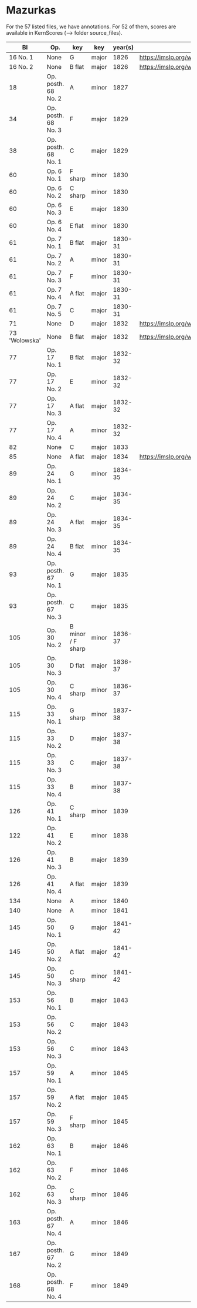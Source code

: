 # Mazurkas

For the 57 listed files, we have annotations. For 52 of them, scores are available in KernScores (--> folder source_files).

| BI            | Op.                 | key               | key   | year(s) | IMSLP                                               | Correction |
|---------------|---------------------|-------------------|-------|---------|-----------------------------------------------------|------------|
| 16 No. 1      | None                | G                 | major | 1826    | https://imslp.org/wiki/Special:ReverseLookup/136263 |  Cédric    |
| 16 No. 2      | None                | B flat            | major | 1826    | https://imslp.org/wiki/Special:ReverseLookup/136264 |  Cédric    |
| 18            | Op. posth. 68 No. 2 | A                 | minor | 1827    |                                                     |  Clément   |
| 34            | Op. posth. 68 No. 3 | F                 | major | 1829    |                                                     |  Clément   |
| 38            | Op. posth. 68 No. 1 | C                 | major | 1829    |                                                     |  Clément   |
| 60            | Op. 6 No. 1         | F sharp           | minor | 1830    |                                                     |  Cédric    |
| 60            | Op. 6 No. 2         | C sharp           | minor | 1830    |                                                     |  Cédric    |
| 60            | Op. 6 No. 3         | E                 | major | 1830    |                                                     |  Cédric    |
| 60            | Op. 6 No. 4         | E flat            | minor | 1830    |                                                     |  Cédric    |
| 61            | Op. 7 No. 1         | B flat            | major | 1830-31 |                                                     |  Clément   |
| 61            | Op. 7 No. 2         | A                 | minor | 1830-31 |                                                     |  Clément   |
| 61            | Op. 7 No. 3         | F                 | minor | 1830-31 |                                                     |  Clément   |
| 61            | Op. 7 No. 4         | A flat            | major | 1830-31 |                                                     |  Clément   |
| 61            | Op. 7 No. 5         | C                 | major | 1830-31 |                                                     |  Clément   |
| 71            | None                | D                 | major | 1832    | https://imslp.org/wiki/Special:ReverseLookup/97082  |  Clément   |
| 73 'Wolowska' | None                | B flat            | major | 1832    | https://imslp.org/wiki/Special:ReverseLookup/97084  |  Clément   |
| 77            | Op. 17 No. 1        | B flat            | major | 1832-32 |                                                     |  Clément   |
| 77            | Op. 17 No. 2        | E                 | minor | 1832-32 |                                                     |  Clément   |
| 77            | Op. 17 No. 3        | A flat            | major | 1832-32 |                                                     |  Clément   |
| 77            | Op. 17 No. 4        | A                 | minor | 1832-32 |                                                     |  Clément   |
| 82            | None                | C                 | major | 1833    |                                                     |            |
| 85            | None                | A flat            | major | 1834    | https://imslp.org/wiki/Special:ReverseLookup/97088  |            |
| 89            | Op. 24 No. 1        | G                 | minor | 1834-35 |                                                     |  Clément   |
| 89            | Op. 24 No. 2        | C                 | major | 1834-35 |                                                     |  Clément   |
| 89            | Op. 24 No. 3        | A flat            | major | 1834-35 |                                                     |  Clément   |
| 89            | Op. 24 No. 4        | B flat            | minor | 1834-35 |                                                     |  Clément   |
| 93            | Op. posth. 67 No. 1 | G                 | major | 1835    |                                                     |            |
| 93            | Op. posth. 67 No. 3 | C                 | major | 1835    |                                                     |            |
| 105           | Op. 30 No. 2        | B minor / F sharp | minor | 1836-37 |                                                     |            |
| 105           | Op. 30 No. 3        | D flat            | major | 1836-37 |                                                     |            |
| 105           | Op. 30 No. 4        | C sharp           | minor | 1836-37 |                                                     |            |
| 115           | Op. 33 No. 1        | G sharp           | minor | 1837-38 |                                                     |  Ji Won     |
| 115           | Op. 33 No. 2        | D                 | major | 1837-38 |                                                     |  Ji Won     |
| 115           | Op. 33 No. 3        | C                 | major | 1837-38 |                                                     |  Ji Won     |
| 115           | Op. 33 No. 4        | B                 | minor | 1837-38 |                                                     |   Ji Won    |
| 126           | Op. 41 No. 1        | C sharp           | minor | 1839    |                                                     |   Ji Won   |
| 122           | Op. 41 No. 2        | E                 | minor | 1838    |                                                     |   Ji Won   |
| 126           | Op. 41 No. 3        | B                 | major | 1839    |                                                     |   Ji Won   |
| 126           | Op. 41 No. 4        | A flat            | major | 1839    |                                                     |   Ji Won   |
| 134           | None                | A                 | minor | 1840    |                                                     |            |
| 140           | None                | A                 | minor | 1841    |                                                     |            |
| 145           | Op. 50 No. 1        | G                 | major | 1841-42 |                                                     |            |
| 145           | Op. 50 No. 2        | A flat            | major | 1841-42 |                                                     |            |
| 145           | Op. 50 No. 3        | C sharp           | minor | 1841-42 |                                                     |            |
| 153           | Op. 56 No. 1        | B                 | major | 1843    |                                                     |            |
| 153           | Op. 56 No. 2        | C                 | major | 1843    |                                                     |            |
| 153           | Op. 56 No. 3        | C                 | minor | 1843    |                                                     |            |
| 157           | Op. 59 No. 1        | A                 | minor | 1845    |                                                     |            |
| 157           | Op. 59 No. 2        | A flat            | major | 1845    |                                                     |            |
| 157           | Op. 59 No. 3        | F sharp           | minor | 1845    |                                                     |            |
| 162           | Op. 63 No. 1        | B                 | major | 1846    |                                                     |            |
| 162           | Op. 63 No. 2        | F                 | minor | 1846    |                                                     |            |
| 162           | Op. 63 No. 3        | C sharp           | minor | 1846    |                                                     |            |
| 163           | Op. posth. 67 No. 4 | A                 | minor | 1846    |                                                     |            |
| 167           | Op. posth. 67 No. 2 | G                 | minor | 1849    |                                                     |            |
| 168           | Op. posth. 68 No. 4 | F                 | minor | 1849    |                                                     |            |

